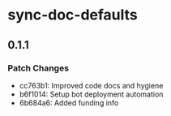 # sync-doc-defaults

## 0.1.1

### Patch Changes

- cc763b1: Improved code docs and hygiene
- b6f1014: Setup bot deployment automation
- 6b684a6: Added funding info
